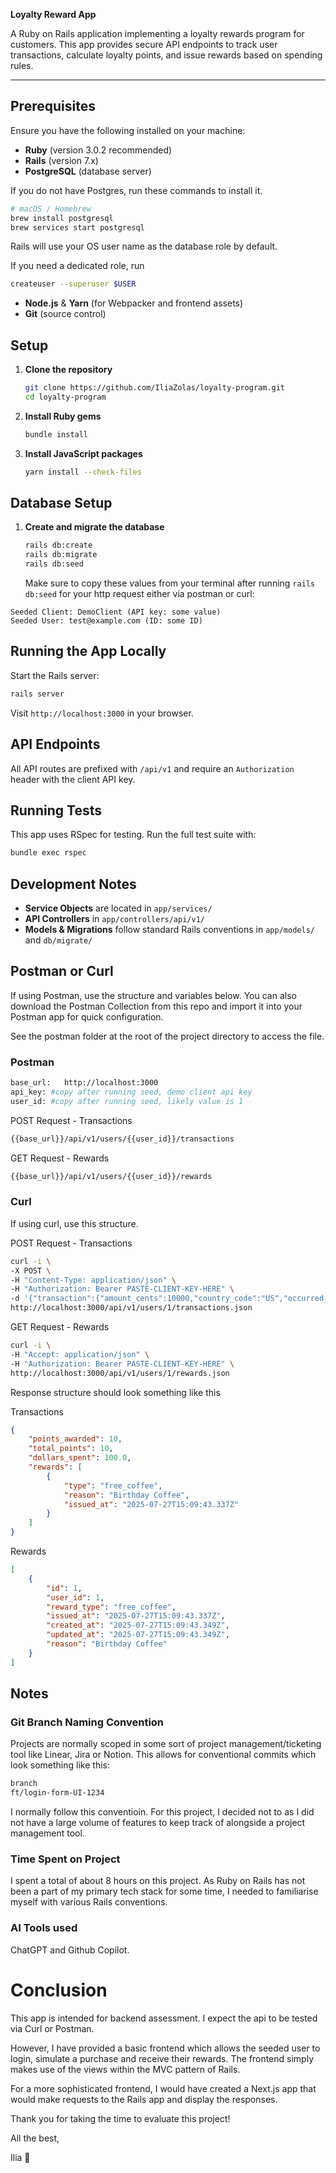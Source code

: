 **Loyalty Reward App**

A Ruby on Rails application implementing a loyalty rewards program for customers. This app provides secure API endpoints to track user transactions, calculate loyalty points, and issue rewards based on spending rules.

---

## Prerequisites

Ensure you have the following installed on your machine:

* **Ruby** (version 3.0.2 recommended)
* **Rails** (version 7.x)
* **PostgreSQL** (database server)

If you do not have Postgres, run these commands to install it.

```bash
# macOS / Homebrew
brew install postgresql
brew services start postgresql
```

Rails will use your OS user name as the database role by default.

If you need a dedicated role, run

```bash
createuser --superuser $USER
```

* **Node.js** & **Yarn** (for Webpacker and frontend assets)
* **Git** (source control)

## Setup

1. **Clone the repository**

   ```bash
   git clone https://github.com/IliaZolas/loyalty-program.git
   cd loyalty-program
   ```

2. **Install Ruby gems**

   ```bash
   bundle install
   ```

3. **Install JavaScript packages**

   ```bash
   yarn install --check-files
   ```

## Database Setup

1. **Create and migrate the database**

   ```bash
   rails db:create
   rails db:migrate
   rails db:seed 
   ```

   Make sure to copy these values from your terminal after running `rails db:seed` for your http request either via postman or curl:

  ```
  Seeded Client: DemoClient (API key: some value)
  Seeded User: test@example.com (ID: some ID)
  ```

## Running the App Locally

  Start the Rails server:

  ```bash
  rails server
  ```

  Visit `http://localhost:3000` in your browser.

## API Endpoints

  All API routes are prefixed with `/api/v1` and require an `Authorization` header with the client API key.

## Running Tests

  This app uses RSpec for testing. Run the full test suite with:

  ```bash
  bundle exec rspec
  ```

## Development Notes

  * **Service Objects** are located in `app/services/`
  * **API Controllers** in `app/controllers/api/v1/`
  * **Models & Migrations** follow standard Rails conventions in `app/models/` and `db/migrate/`

## Postman or Curl

  If using Postman, use the structure and variables below. You can also download the Postman Collection from this repo and import it into your Postman app for quick configuration.
  
  See the postman folder at the root of the project directory to access the file.

### Postman

  ```bash
  base_url:   http://localhost:3000
  api_key: #copy after running seed, demo client api key
  user_id: #copy after running seed, likely value is 1
  ```

  POST Request - Transactions

  ```bash
  {{base_url}}/api/v1/users/{{user_id}}/transactions
  ```

  GET Request - Rewards

  ```bash
  {{base_url}}/api/v1/users/{{user_id}}/rewards
  ```

### Curl

  If using curl, use this structure.

  POST Request -  Transactions

  ```bash
  curl -i \
  -X POST \
  -H "Content-Type: application/json" \
  -H "Authorization: Bearer PASTE-CLIENT-KEY-HERE" \
  -d '{"transaction":{"amount_cents":10000,"country_code":"US","occurred_at":"2025-07-26T00:00:00Z"}}' \
  http://localhost:3000/api/v1/users/1/transactions.json
  ```

  GET Request - Rewards

  ```bash
  curl -i \
  -H "Accept: application/json" \
  -H "Authorization: Bearer PASTE-CLIENT-KEY-HERE" \
  http://localhost:3000/api/v1/users/1/rewards.json
  ```

  Response structure should look something like this

  Transactions
  ```json
  {
      "points_awarded": 10,
      "total_points": 10,
      "dollars_spent": 100.0,
      "rewards": [
          {
              "type": "free_coffee",
              "reason": "Birthday Coffee",
              "issued_at": "2025-07-27T15:09:43.337Z"
          }
      ]
  }
  ```

  Rewards
  ```json
  [
      {
          "id": 1,
          "user_id": 1,
          "reward_type": "free_coffee",
          "issued_at": "2025-07-27T15:09:43.337Z",
          "created_at": "2025-07-27T15:09:43.349Z",
          "updated_at": "2025-07-27T15:09:43.349Z",
          "reason": "Birthday Coffee"
      }
  ]
  ```

## Notes

### Git Branch Naming Convention

  Projects are normally scoped in some sort of project management/ticketing tool like Linear, Jira or Notion. This allows for conventional commits which look something like this:

  ```bash
  branch
  ft/login‑form‑UI‑1234
  ```
  I normally follow this conventioin. For this project, I decided not to as I did not have a large volume of features to keep track of alongside a project management tool.

### Time Spent on Project

I spent a total of about 8 hours on this project. As Ruby on Rails has not been a part of my primary tech stack for some time, I needed to familiarise myself with various Rails conventions.

### AI Tools used

ChatGPT and Github Copilot.

# Conclusion

This app is intended for backend assessment. I expect the api to be tested via Curl or Postman. 

However, I have provided a basic frontend which allows the seeded user to login, simulate a purchase and receive their rewards. The frontend simply makes use of the views within the MVC pattern of Rails. 

For a more sophisticated frontend, I would have created a Next.js app that would make requests to the Rails app and display the responses.

Thank you for taking the time to evaluate this project!

All the best,

Ilia 🍻
